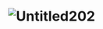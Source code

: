 # ![Untitled202](https://github.com/user-attachments/assets/ac206580-8c99-4207-9d82-5394514d2015)


